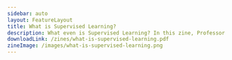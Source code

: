 ```yaml
---
sidebar: auto
layout: FeatureLayout
title: What is Supervised Learning?
description: What even is Supervised Learning? In this zine, Professor Puff introduces you to Supervised Learning, one of the categories of machine learning. By means of labeled pairs, a supervised learning algorithm can build a model to perform classifications.
downloadLink: /zines/what-is-supervised-learning.pdf
zineImage: /images/what-is-supervised-learning.png
---
```

